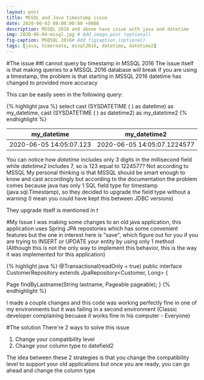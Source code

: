 ```yaml
---
layout: post
title: MSSQL and Java timestamp issue 
date: 2020-06-03 08:00:00:00 +0600
description: MSSQL 2016 and above have issue with java and datetime
img: 2020-06-04-mssql.jpg # Add image post (optional)
fig-caption: MSQSQL 2016# Add figcaption (optional)
tags: [java, hibernate, mssql2016, datetime, datetime2]
---
```


#The issue
##I cannot query by timestamp in MSSQL 2016
The issue itself is that making queries to a MSSQL 2016 database will break if you are using a timestamp, the problem is that starting in MSSQL 2016 datetime has changed to provided more accuracy 

This can be easily seen in the following query:

{% highlight java %}
select cast (SYSDATETIME ( ) as datetime) as my_datetime,  cast (SYSDATETIME ( ) as datetime2) as my_datetime2
{% endhighlight %}

| my_datetime             | my_datetime2                |
|-------------------------|-----------------------------|
| 2020-06-05 14:05:07.123 | 2020-06-05 14:05:07.1224577 |


You can notice how *datetime* includes only 3 digits in the millisecond field while *datetime2* includes 7, so is 123 equal to 1224577? Not according to MSSQL
My personal thinking is that MSSQL should be smart enough to know and cast accordingly but according to the documentation the problem comes because java has only 1 SQL field type for timestamp (java.sql.Timestamp), 
so they decided to upgrade the field type without a warning (I mean you could have kept this between JDBC versions) 

They upgrade itself is mentioned in t


#My Issue 
I was making some changes to an old java application, this application uses Spring JPA repostories which has some convenient features but the one in interest here is "save", 
which figure out for you if you are trying to INSERT or UPDATE your entity by using only 1 method (Although this is not the only way to implement this behavior, this is the way it was implemented for this application)

{% highlight java %}
@Transactional(readOnly = true) 
public interface CustomerRepository extends JpaRepository<Customer, Long> {

  Page<Customer> findByLastname(String lastname, Pageable pageable); 
}
{% endhighlight %}

I made a couple changes and this code was working perfectly fine in one of my environments but it was failing in a second environment (Classic developer complaining becuase it works fine in his computer - Everyone) 


#The solution
There're 2 ways to solve this issue
1. Change your compatibility level 
2. Change your column type to datefield2

The idea between these 2 strategies is that you change the compatibility level to support your old applications but once you are ready, you can go ahead and change the column type


[Spring JPA repostories]: https://docs.spring.io/spring-data/jpa/docs/1.5.0.RELEASE/reference/html/jpa.repositories.html
[Change your compatibility level]: https://docs.microsoft.com/en-us/sql/t-sql/statements/alter-database-transact-sql-compatibility-level?view=sql-server-2016